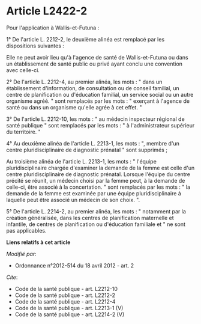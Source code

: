 # Article L2422-2

Pour l'application à Wallis-et-Futuna : 

1° De l'article L. 2212-2, le deuxième alinéa est remplacé par les dispositions suivantes : 

Elle ne peut avoir lieu qu'à l'agence de santé de Wallis-et-Futuna ou dans un établissement de santé public ou privé ayant
conclu une convention avec celle-ci. 

2° De l'article L. 2212-4, au premier alinéa, les mots : " dans un établissement d'information, de consultation ou de conseil
familial, un centre de planification ou d'éducation familial, un service social ou un autre organisme agréé. " sont remplacés
par les mots : " exerçant à l'agence de santé ou dans un organisme qu'elle agrée à cet effet. " 

3° De l'article L. 2212-10, les mots : " au médecin inspecteur régional de santé publique " sont remplacés par les mots : " à
l'administrateur supérieur du territoire. " 

4° Au deuxième alinéa de l'article L. 2213-1, les mots : ", membre d'un centre pluridisciplinaire de diagnostic prénatal "
sont supprimés ; 

Au troisième alinéa de l'article L. 2213-1, les mots : " l'équipe pluridisciplinaire chargée d'examiner la demande de la
femme est celle d'un centre pluridisciplinaire de diagnostic prénatal. Lorsque l'équipe du centre précité se réunit, un
médecin choisi par la femme peut, à la demande de celle-ci, être associé à la concertation. " sont remplacés par les mots : "
la demande de la femme est examinée par une équipe pluridisciplinaire à laquelle peut être associé un médecin de son choix.
". 

5° De l'article L. 2214-2, au premier alinéa, les mots : " notamment par la création généralisée, dans les centres de
planification maternelle et infantile, de centres de planification ou d'éducation familiale et " ne sont pas applicables.

**Liens relatifs à cet article**

_Modifié par_:

  - Ordonnance n°2012-514 du 18 avril 2012 - art. 2

_Cite_:

  - Code de la santé publique - art. L2212-10
  - Code de la santé publique - art. L2212-2
  - Code de la santé publique - art. L2212-4
  - Code de la santé publique - art. L2213-1 (V)
  - Code de la santé publique - art. L2214-2 (V)
